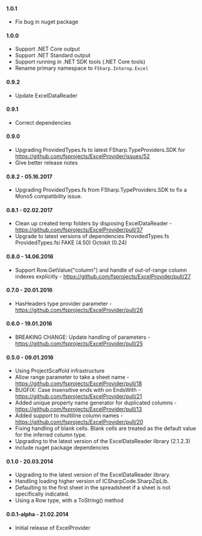 #### 1.0.1
* Fix bug in nuget package

#### 1.0.0
* Support .NET Core output
* Support .NET Standard output
* Support running in .NET SDK tools (.NET Core tools)
* Rename primary namespace to `FSharp.Interop.Excel`

#### 0.9.2
* Update ExcelDataReader

#### 0.9.1
* Correct dependencies

#### 0.9.0
* Upgrading ProvidedTypes.fs to latest FSharp.TypeProviders.SDK for  https://github.com/fsprojects/ExcelProvider/issues/52
* Give better release notes

#### 0.8.2 - 05.16.2017
* Upgrading ProvidedTypes.fs from FSharp.TypeProviders.SDK to fix a Mono5 compatibility issue.

#### 0.8.1 - 02.02.2017
* Clean up created temp folders by disposing ExcelDataReader - https://github.com/fsprojects/ExcelProvider/pull/37
* Upgrade to latest versions of dependencies
    ProvidedTypes.fs
    ProvidedTypes.fsi
    FAKE (4.50)
    Octokit (0.24)

#### 0.8.0 - 14.06.2016
* Support Row.GetValue("column") and handle of out-of-range column indexes explicitly - https://github.com/fsprojects/ExcelProvider/pull/27

#### 0.7.0 - 20.01.2016
* HasHeaders type provider parameter  - https://github.com/fsprojects/ExcelProvider/pull/26

#### 0.6.0 - 19.01.2016
* BREAKING CHANGE: Update handling of parameters - https://github.com/fsprojects/ExcelProvider/pull/25

#### 0.5.0 - 09.01.2016
* Using ProjectScaffold infrastructure
* Allow range parameter to take a sheet name - https://github.com/fsprojects/ExcelProvider/pull/18
* BUGFIX: Case insensitive ends with on EndsWith - https://github.com/fsprojects/ExcelProvider/pull/21
* Added unique property name generator for duplicated columns - https://github.com/fsprojects/ExcelProvider/pull/13
* Added support to multiline column names - https://github.com/fsprojects/ExcelProvider/pull/20
* Fixing handling of blank cells. Blank cells are treated as the default value for the inferred column type.
* Upgrading to the latest version of the ExcelDataReader library (2.1.2.3)
* Include nuget package dependencies

#### 0.1.0 - 20.03.2014
* Upgrading to the latest version of the ExcelDataReader library.
* Handling loading higher version of ICSharpCode.SharpZipLib.
* Defaulting to the first sheet in the spreadsheet if a sheet is not specifically indicated.
* Using a Row type, with a ToString() method

#### 0.0.1-alpha - 21.02.2014
* Initial release of ExcelProvider